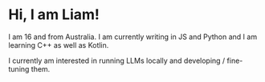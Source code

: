 # Hi, I am Liam!

I am 16 and from Australia. I am currently writing in JS and Python and I am learning C++ as well as Kotlin.

I currently am interested in running LLMs locally and developing / fine-tuning them.
